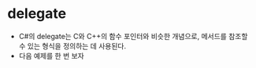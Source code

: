 # delegate
  * C#의 delegate는 C와 C++의 함수 포인터와 비슷한 개념으로, 메서드를 참조할 수 있는 형식을 정의하는 데 사용된다.
  * 다음 예제를 한 번 보자
